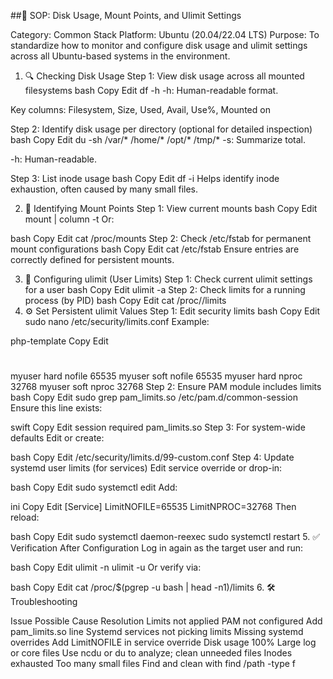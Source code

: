 ##🧾 SOP: Disk Usage, Mount Points, and Ulimit Settings

Category: Common Stack
Platform: Ubuntu (20.04/22.04 LTS)
Purpose: To standardize how to monitor and configure disk usage and ulimit settings across all Ubuntu-based systems in the environment.

1. 🔍 Checking Disk Usage
Step 1: View disk usage across all mounted filesystems
bash
Copy
Edit
df -h
-h: Human-readable format.

Key columns: Filesystem, Size, Used, Avail, Use%, Mounted on

Step 2: Identify disk usage per directory (optional for detailed inspection)
bash
Copy
Edit
du -sh /var/* /home/* /opt/* /tmp/*
-s: Summarize total.

-h: Human-readable.

Step 3: List inode usage
bash
Copy
Edit
df -i
Helps identify inode exhaustion, often caused by many small files.

2. 📌 Identifying Mount Points
Step 1: View current mounts
bash
Copy
Edit
mount | column -t
Or:

bash
Copy
Edit
cat /proc/mounts
Step 2: Check /etc/fstab for permanent mount configurations
bash
Copy
Edit
cat /etc/fstab
Ensure entries are correctly defined for persistent mounts.

3. 🔧 Configuring ulimit (User Limits)
Step 1: Check current ulimit settings for a user
bash
Copy
Edit
ulimit -a
Step 2: Check limits for a running process (by PID)
bash
Copy
Edit
cat /proc/<PID>/limits
4. ⚙️ Set Persistent ulimit Values
Step 1: Edit security limits
bash
Copy
Edit
sudo nano /etc/security/limits.conf
Example:

php-template
Copy
Edit
# <domain>   <type>  <item>          <value>
myuser       hard    nofile          65535
myuser       soft    nofile          65535
myuser       hard    nproc           32768
myuser       soft    nproc           32768
Step 2: Ensure PAM module includes limits
bash
Copy
Edit
sudo grep pam_limits.so /etc/pam.d/common-session
Ensure this line exists:

swift
Copy
Edit
session required pam_limits.so
Step 3: For system-wide defaults
Edit or create:

bash
Copy
Edit
/etc/security/limits.d/99-custom.conf
Step 4: Update systemd user limits (for services)
Edit service override or drop-in:

bash
Copy
Edit
sudo systemctl edit <service-name>
Add:

ini
Copy
Edit
[Service]
LimitNOFILE=65535
LimitNPROC=32768
Then reload:

bash
Copy
Edit
sudo systemctl daemon-reexec
sudo systemctl restart <service-name>
5. ✅ Verification After Configuration
Log in again as the target user and run:

bash
Copy
Edit
ulimit -n
ulimit -u
Or verify via:

bash
Copy
Edit
cat /proc/$(pgrep -u <user> bash | head -n1)/limits
6. 🛠 Troubleshooting

Issue	Possible Cause	Resolution
Limits not applied	PAM not configured	Add pam_limits.so line
Systemd services not picking limits	Missing systemd overrides	Add LimitNOFILE in service override
Disk usage 100%	Large log or core files	Use ncdu or du to analyze; clean unneeded files
Inodes exhausted	Too many small files	Find and clean with find /path -type f

